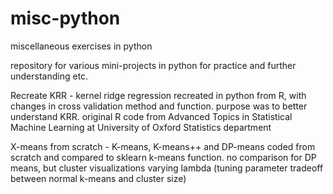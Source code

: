 # misc-python
miscellaneous exercises in python

repository for various mini-projects in python for practice and further understanding etc.

Recreate KRR - kernel ridge regression recreated in python from R, with changes in cross validation method and function. purpose was to better understand KRR. original R code from Advanced Topics in Statistical Machine Learning at University of Oxford Statistics department

X-means from scratch - K-means, K-means++ and DP-means coded from scratch and compared to sklearn k-means function. no comparison for DP means, but cluster visualizations varying lambda (tuning parameter tradeoff between normal k-means and cluster size)
